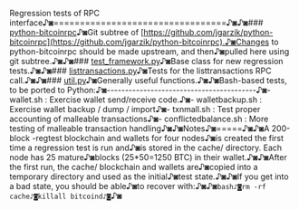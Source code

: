 Regression tests of RPC interface♪◙=================================♪◙♪◙### [python-bitcoinrpc](https://github.com/jgarzik/python-bitcoinrpc)♪◙Git subtree of [https://github.com/jgarzik/python-bitcoinrpc](https://github.com/jgarzik/python-bitcoinrpc).♪◙Changes to python-bitcoinrpc should be made upstream, and then♪◙pulled here using git subtree.♪◙♪◙### [test_framework.py](test_framework.py)♪◙Base class for new regression tests.♪◙♪◙### [listtransactions.py](listtransactions.py)♪◙Tests for the listtransactions RPC call.♪◙♪◙### [util.py](util.sh)♪◙Generally useful functions.♪◙♪◙Bash-based tests, to be ported to Python:♪◙-----------------------------------------♪◙- wallet.sh : Exercise wallet send/receive code.♪◙- walletbackup.sh : Exercise wallet backup / dump / import♪◙- txnmall.sh : Test proper accounting of malleable transactions♪◙- conflictedbalance.sh : More testing of malleable transaction handling♪◙♪◙Notes♪◙=====♪◙♪◙A 200-block -regtest blockchain and wallets for four nodes♪◙is created the first time a regression test is run and♪◙is stored in the cache/ directory. Each node has 25 mature♪◙blocks (25*50=1250 BTC) in their wallet.♪◙♪◙After the first run, the cache/ blockchain and wallets are♪◙copied into a temporary directory and used as the initial♪◙test state.♪◙♪◙If you get into a bad state, you should be able♪◙to recover with:♪◙♪◙```bash♪◙rm -rf cache♪◙killall bitcoind♪◙```♪◙
